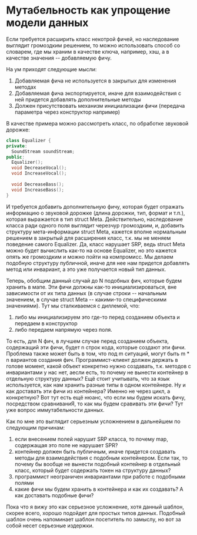 # Мутабельность как упрощение модели данных

Если требуется расширить класс некотрой фичей, но наследование выглядит громоздким решением, то можно использовать способ со словарем, где мы храним 
в качестве ключа, например, хэш, а в качестве значения -- добавляемую фичу.

На ум приходят следующие мысли:
1) Добавляемая фича не используется в закрытых для изменения методах
2) Добавляемая фича экспортируется, иначе для взаимодействия с ней придется добавлять дополнительные методы
3) Должен присутствовать механизм инициализации фичи (передача параметра через конструктор например)

В качестве примера можно рассмотреть класс, по обработке звуковой дорожке:
```cpp
class Equalizer {
private:
  SoundStream soundStream;
public:
  Equalizer();
  void DecreaseVocal();
  void IncreaseVocal();
  
  void DecreaseBass();
  void IncreaseBass();
}
```

И требуется добавить дополнительную фичу, которая будет отражать информацию о звуковой дорожке (длина дорожки, тип, формат и т.п.), которая выражается в тип struct Meta.
Действительно, наследование класса ради одного поля выглядит черезчур громоздким, и, добавить структуру мета-информации struct Meta, кажется вполне нормальным решением
в закрытый для расширения класс, т.к. мы не меняем поведение самого Equalizer. Да, класс нарушает SRP, ведь struct Meta можно будет вычислить как-то на основе Equalizer,
но это кажется опять же громоздким и можно пойти на компромисс.
Мы делаем подобную структуру публичной, иначе для нее нам придется добавлять метод или инвариант, а это уже получается новый тип данных.

Теперь, обобщим данный случай до N подобных фич, которые будем хранить в мапе. Эти фичи должны как-то инициализироваться, вне зависимости от их типа данных
(в случае строки -- начальным значением, в случае struct Meta -- какими-то специфическими значениями). 
Тут мы сталкиваемся с диллемой, что:
1) либо мы инициализируем это где-то перед созданием объекта и передаем в конструктор
2) либо передаем напрямую через поля.

То есть, для N фич, в лучшем случае перед созданием объекта, содержащий эти фичи, будет n строк кода, которые создают эти фичи. Проблема также может быть 
в том, что под m ситуаций, могут быть m * n вариантов создания фич. Программист-клиент должен держать в голове момент, какой объект конкретно нужно создавать,
т.к. методов с инвариантами у нас нет, аесли есть, то почему не вынести контейнер в отдельную структуру данных?
Ещё стоит учитывать, что за язык используется, как нам хранить разные типы в одном контейнере. 
Ну и как доставать эти фичи из контейнера? Именно не через цикл, а конкретную? Вот тут есть ещё нюанс, что если мы будем искать фичу, посредством сравниваниЯ,
то как мы будем сравивать эти фичи? Тут уже вопрос иммутабельности данных.

Как по мне это выглядит серьезным усложнением в дальнейшем по следующим причинам:
1) если внесением полей нарушит SRP класса, то почему map, содержащая это поле не нарушает SPR?
2) контейнер должен быть публичным, иначе придется создавать методы для взаимодействия с подобным контейнером. Если так, то почему бы вообще не вынести 
подобный контейнер в отдельный класс, который будет содержать токен на структуру данных?
3) программист неограничен инвариантами при работе с подобными полями
4) какие фичи мы будем хранить в контейнера и как их создавать? А как доставать подобные фичи?

Пока что я вижу это как серьезное усложнение, хотя данный шаблон, скорее всего, хорошо подойдет для простых типов данных.
Подобный шаблон очень напоминает шаблон посетитель по замыслу, но вот за собой несет серьезные издержки.
